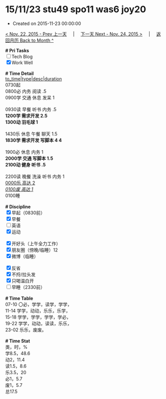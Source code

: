 # 15/11/23 stu49 spo11 was6 joy20

- Created on 2015-11-23 00:00:00

[< Nov. 22, 2015 - Prev 上一天](/lifelogs/2015/11/d22.md) &nbsp; &nbsp; | &nbsp; &nbsp; [下一天 Next - Nov. 24, 2015 >](/lifelogs/2015/11/d24.md) &nbsp; &nbsp; |  &nbsp; &nbsp; [返回月历 Back to Month ^](/lifelogs/2015/11/index.md)
<br/><div><b># Pri Tasks</b></div><div><input type="checkbox"/>Tech Blog</div><div><input checked="true" type="checkbox"/>Work Well</div><div><br/></div><div><b># Time Detail</b></div><div><u>to_time|type|desc|duration</u></div><div>0730起</div><div>0800必 内务 阅读 .5</div><div>0900学 交通 休息 发呆 1</div><div><br/></div><div>0930读 早餐 听书 内务 .5</div><div><b>1200学 需求开发 2.5</b></div><div><b>1300动 羽毛球 1</b></div><div><br/></div><div>1430乐 休息 午餐 聊天 1.5</div><div><b>1830学 需求开发 写脚本 4</b><b> 4</b></div><div><br/></div><div>1900必 休息 内务 1</div><div><b>2000学 交通 写脚本 1.5</b></div><div><b>2100动 健身 听书 .5</b></div><div><br/></div><div>2200读 晚餐 洗澡 听书 内务 1</div><div><u>0000乐 高达 2</u></div><div><u><i>0100废 高达 1</i></u></div><div>0100睡</div><div><br/></div><div><b># Discipline</b></div><div><input checked="true" type="checkbox"/>早起（0830前）</div><div><input checked="true" type="checkbox"/>早餐</div><div><input type="checkbox"/>英语</div><div><input checked="true" type="checkbox"/>运动</div><div><br/></div><div><input checked="true" type="checkbox"/>开好头（上午全力工作）</div><div><input checked="true" type="checkbox"/>朋友圈（傍晚/临睡）12</div><div><input checked="true" type="checkbox"/>微博（临睡）</div><div><br/></div><div><input checked="true" type="checkbox"/>反省</div><div><input checked="true" type="checkbox"/>不捋/拉头发</div><div><input checked="true" type="checkbox"/>只喝温白开</div><div><input type="checkbox"/>早睡（2330前）</div><div><br/></div><div><b># Time Table</b></div><div>07-10 〇必，学学，读学，学学，</div><div>11-14 学学，动动，乐乐，乐学，</div><div>15-18 学学，学学，学学，学必，</div><div>19-22 学学，动动，读读，乐乐，</div><div>23-02 乐乐，废废。</div><div><br/></div><div><b># Time Stat</b></div><div>类，时，%</div><div>学8.5，48.6</div><div>动2，11.4</div><div>读1.5，8.6</div><div>乐3.5，20</div><div>必1，5.7</div><div>废1，5.7</div><div>总17.5</div>
